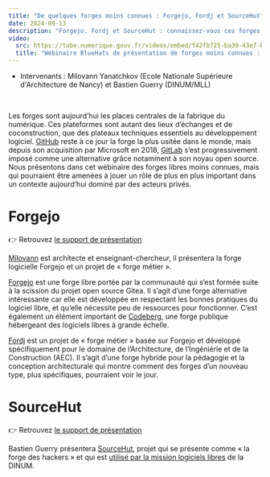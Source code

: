 ```yaml
---
title: "De quelques forges moins connues : Forgejo, Fordj et SourceHut"
date: 2024-09-13
description: "Forgejo, Fordj et SourceHut : connaissez-vous ces forges ?"
video:
  src: https://tube.numerique.gouv.fr/videos/embed/f42fb725-ba39-43e7-bde4-afd627b1b302
  title: "Wébinaire BlueHats de présentation de forges moins connues : Forgejo, Fordj et SourceHut"
---
```


- Intervenants : Milovann Yanatchkov (Ecole Nationale Supérieure d'Architecture de Nancy) et Bastien Guerry (DINUM/MLL)

<br/>

Les forges sont aujourd’hui les places centrales de la fabrique du numérique. Ces plateformes sont autant des lieux d’échanges et de coconstruction, que des plateaux techniques essentiels au développement logiciel. [GitHub](https://fr.wikipedia.org/wiki/GitHub) reste à ce jour la forge la plus usitée dans le monde, mais depuis son acquisition par Microsoft en 2018, [GitLab](https://fr.wikipedia.org/wiki/GitLab) s’est progressivement imposé comme une alternative grâce notamment à son noyau open source. Nous présentons dans cet wébinaire des forges libres moins connues, mais qui pourraient être amenées à jouer un rôle de plus en plus important dans un contexte aujourd’hui dominé par des acteurs privés.

# Forgejo

👉 Retrouvez [le support de présentation](https://pad.codeatlas.cc/xDUhZC72RV-KaXwe3imSOA?view#)

[Milovann](https://rvba.fr/my.html) est architecte et enseignant-chercheur, il présentera la forge logicielle Forgejo et un projet de « forge métier ».

[Forgejo](https://forgejo.org) est une forge libre portée par la communauté qui s’est formée suite à la scission du projet open source Gitea. Il s’agit d’une forge alternative intéressante car elle est développée en respectant les bonnes pratiques du logiciel libre, et qu’elle nécessite peu de ressources pour fonctionner. C’est également un élément important de [Codeberg](https://codeberg.org/), une forge publique hébergeant des logiciels libres à grande échelle.

[Fordj](https://fordj.org/) est un projet de « forge métier » basée sur Forgejo et développé spécifiquement pour le domaine de l’Architecture, de l’Ingéniérie et de la Construction (AEC). Il s’agit d’une forge hybride pour la pédagogie et la conception architecturale qui montre comment des forges d’un nouveau type, plus spécifiques, pourraient voir le jour.

# SourceHut

👉 Retrouvez [le support de présentation](https://pad.numerique.gouv.fr/H4tNEpuDTJCVmwWaJCNOfQ?view)

Bastien Guerry présentera [SourceHut](https://sourcehut.org/), projet qui se présente comme « la forge des hackers » et qui est [utilisé par la mission logiciels libres](https://code.gouv.fr/fr/blog/pourquoi-le-pole-logiciels-libres-detalab-utilise-sourcehut/) de la DINUM.

